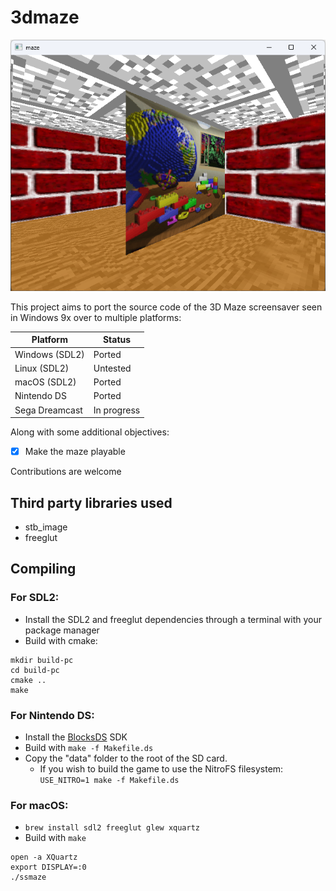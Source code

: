# 3dmaze

![image](screenshot.png)

This project aims to port the source code of the 3D Maze screensaver seen in Windows 9x over to multiple platforms:

| Platform       | Status      |
| -------------- | ----------- |
| Windows (SDL2) | Ported      |
| Linux (SDL2)   | Untested    |
| macOS (SDL2)   | Ported      |
| Nintendo DS    | Ported      |
| Sega Dreamcast | In progress |

Along with some additional objectives:

- [x] Make the maze playable

Contributions are welcome

## Third party libraries used

- stb_image
- freeglut

## Compiling

### For SDL2:

- Install the SDL2 and freeglut dependencies through a terminal with your package manager
- Build with cmake:

```
mkdir build-pc
cd build-pc
cmake ..
make
```

### For Nintendo DS:

- Install the [BlocksDS](https://blocksds.skylyrac.net/docs/setup/options/) SDK
- Build with `make -f Makefile.ds`
- Copy the "data" folder to the root of the SD card.
   - If you wish to build the game to use the NitroFS filesystem: `USE_NITRO=1 make -f Makefile.ds`

### For macOS:

- `brew install sdl2 freeglut glew xquartz`
- Build with `make`

```
open -a XQuartz
export DISPLAY=:0
./ssmaze
```
